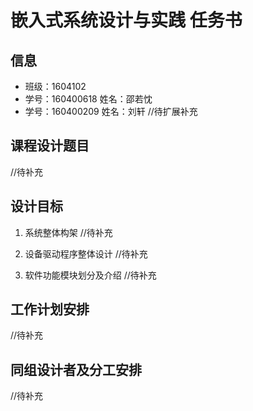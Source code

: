 # 嵌入式系统设计与实践 任务书

## 信息

- 班级：1604102
- 学号：160400618 姓名：邵若忱
- 学号：160400209 姓名：刘轩
//待扩展补充

## 课程设计题目

//待补充

## 设计目标

1. 系统整体构架
//待补充

2. 设备驱动程序整体设计
//待补充

3. 软件功能模块划分及介绍
//待补充

## 工作计划安排

//待补充

## 同组设计者及分工安排

//待补充
